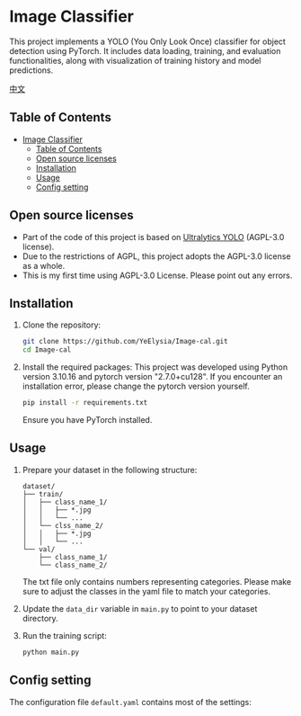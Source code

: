 # Image Classifier

This project implements a YOLO (You Only Look Once) classifier for object detection using PyTorch. It includes data loading, training, and evaluation functionalities, along with visualization of training history and model predictions.

[中文](https://github.com/YeElysia/Image-cal/blob/main/README.zhCN.md)

## Table of Contents

- [Image Classifier](#image-classifier)
  - [Table of Contents](#table-of-contents)
  - [Open source licenses](#open-source-licenses)
  - [Installation](#installation)
  - [Usage](#usage)
  - [Config setting](#config-setting)

## Open source licenses

- Part of the code of this project is based on [Ultralytics YOLO](https://github.com/ultralytics/ultralytics) (AGPL-3.0 license).
- Due to the restrictions of AGPL, this project adopts the AGPL-3.0 license as a whole.
- This is my first time using AGPL-3.0 License. Please point out any errors.

## Installation

1. Clone the repository:

   ```bash
   git clone https://github.com/YeElysia/Image-cal.git
   cd Image-cal
   ```

2. Install the required packages:
   This project was developed using Python version 3.10.16 and pytorch version "2.7.0+cu128". If you encounter an installation error, please change the pytorch version yourself.

   ```bash
   pip install -r requirements.txt
   ```

   Ensure you have PyTorch installed.

## Usage

1. Prepare your dataset in the following structure:

   ```
   dataset/
   ├── train/
   │   ├── class_name_1/
   │   │   ├── *.jpg
   │   │   └── ...
   │   └── clss_name_2/
   │   │   ├── *.jpg
   │   │   └── ...
   └── val/
       ├── class_name_1/
       └── class_name_2/
   ```

   The txt file only contains numbers representing categories. Please make sure to adjust the classes in the yaml file to match your categories.

2. Update the `data_dir` variable in `main.py` to point to your dataset directory.

3. Run the training script:
   ```bash
   python main.py
   ```

## Config setting

The configuration file `default.yaml` contains most of the settings:

